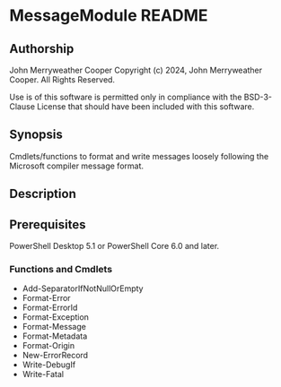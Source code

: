 # MessageModule README

## Authorship

John Merryweather Cooper
Copyright (c) 2024, John Merryweather Cooper.  All Rights Reserved.

Use is of this software is permitted only in compliance with the BSD-3-Clause License that should have been included with this software.

## Synopsis

Cmdlets/functions to format and write messages loosely following the Microsoft compiler message format.

## Description

## Prerequisites

PowerShell Desktop 5.1 or PowerShell Core 6.0 and later.

### Functions and Cmdlets

* Add-SeparatorIfNotNullOrEmpty
* Format-Error
* Format-ErrorId
* Format-Exception
* Format-Message
* Format-Metadata
* Format-Origin
* New-ErrorRecord
* Write-DebugIf
* Write-Fatal
